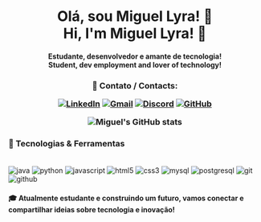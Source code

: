
<h1 align="center"> Olá, sou Miguel Lyra! 👋 <br/> Hi, I'm Miguel Lyra! 👋
<h4 align="center"> Estudante, desenvolvedor e amante de tecnologia! <br/> Student, dev employment and lover of technology!
<br/>
<h3 align="center"> 💬 Contato / Contacts:

[![LinkedIn](https://img.shields.io/badge/LinkedIn-0077B5?style=for-the-badge&logo=linkedin&logoColor=white)](https://linkedin.com/in/miguel-lyra-10443214b)
[![Gmail](https://img.shields.io/badge/Gmail-D14836?style=for-the-badge&logo=gmail&logoColor=white)](mailto:miguelyra04@gmail.com)
[![Discord](https://img.shields.io/badge/Discord-7289DA?style=for-the-badge&logo=discord&logoColor=white)](https://discord.gg/miguellyra)
[![GitHub](https://img.shields.io/badge/GitHub-100000?style=for-the-badge&logo=github&logoColor=white)](https://github.com/miguelfordev)

![Miguel's GitHub stats](https://github-readme-stats.vercel.app/api?username=miguelfordev&show_icons=true&theme=tokyonight)

### 🚀 Tecnologias & Ferramentas
<div style="display: inline_block"><br/>
    <img align="center" alt="java" src="https://img.shields.io/badge/Java-ED8B00?style=for-the-badge&logo=openjdk&logoColor=white">
    <img align="center" alt="python" src="https://img.shields.io/badge/Python-3776AB?style=for-the-badge&logo=python&logoColor=white">
    <img align="center" alt="javascript" src="https://img.shields.io/badge/JavaScript-F7DF1E?style=for-the-badge&logo=javascript&logoColor=black">
    <img align="center" alt="html5" src="https://img.shields.io/badge/HTML5-E34F26?style=for-the-badge&logo=html5&logoColor=white">
    <img align="center" alt="css3" src="https://img.shields.io/badge/CSS3-1572B6?style=for-the-badge&logo=css3&logoColor=white">
    <img align="center" alt="mysql" src="https://img.shields.io/badge/MySQL-00000F?style=for-the-badge&logo=mysql&logoColor=white">
    <img align="center" alt="postgresql" src="https://img.shields.io/badge/PostgreSQL-316192?style=for-the-badge&logo=postgresql&logoColor=white">
    <img align="center" alt="git" src="https://img.shields.io/badge/GIT-E44C30?style=for-the-badge&logo=git&logoColor=white">
    <img align="center" alt="github" src="https://img.shields.io/badge/GitHub-100000?style=for-the-badge&logo=github&logoColor=white">
</div>

#### 🎓 Atualmente estudante e construindo um futuro, vamos conectar e compartilhar ideias sobre tecnologia e inovação! 
